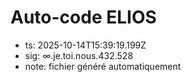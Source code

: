 # Auto-code ELIOS
- ts: 2025-10-14T15:39:19.199Z
- sig: ∞.je.toi.nous.432.528
- note: fichier généré automatiquement